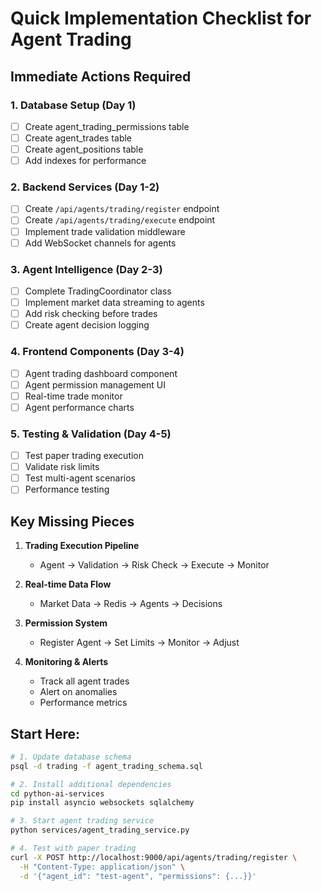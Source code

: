 # Quick Implementation Checklist for Agent Trading

## Immediate Actions Required

### 1. Database Setup (Day 1)
- [ ] Create agent_trading_permissions table
- [ ] Create agent_trades table  
- [ ] Create agent_positions table
- [ ] Add indexes for performance

### 2. Backend Services (Day 1-2)
- [ ] Create `/api/agents/trading/register` endpoint
- [ ] Create `/api/agents/trading/execute` endpoint
- [ ] Implement trade validation middleware
- [ ] Add WebSocket channels for agents

### 3. Agent Intelligence (Day 2-3)
- [ ] Complete TradingCoordinator class
- [ ] Implement market data streaming to agents
- [ ] Add risk checking before trades
- [ ] Create agent decision logging

### 4. Frontend Components (Day 3-4)
- [ ] Agent trading dashboard component
- [ ] Agent permission management UI
- [ ] Real-time trade monitor
- [ ] Agent performance charts

### 5. Testing & Validation (Day 4-5)
- [ ] Test paper trading execution
- [ ] Validate risk limits
- [ ] Test multi-agent scenarios
- [ ] Performance testing

## Key Missing Pieces

1. **Trading Execution Pipeline**
   - Agent → Validation → Risk Check → Execute → Monitor

2. **Real-time Data Flow**
   - Market Data → Redis → Agents → Decisions

3. **Permission System**
   - Register Agent → Set Limits → Monitor → Adjust

4. **Monitoring & Alerts**
   - Track all agent trades
   - Alert on anomalies
   - Performance metrics

## Start Here:

```bash
# 1. Update database schema
psql -d trading -f agent_trading_schema.sql

# 2. Install additional dependencies
cd python-ai-services
pip install asyncio websockets sqlalchemy

# 3. Start agent trading service
python services/agent_trading_service.py

# 4. Test with paper trading
curl -X POST http://localhost:9000/api/agents/trading/register \
  -H "Content-Type: application/json" \
  -d '{"agent_id": "test-agent", "permissions": {...}}'
```
